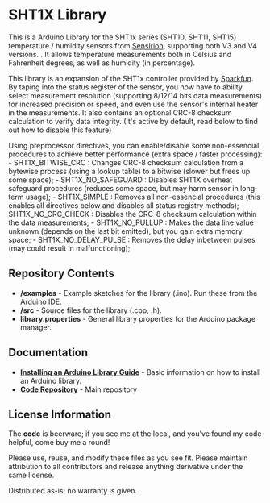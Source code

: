 SHT1X Library
========================================

This is a Arduino Library for the SHT1x series (SHT10, SHT11, SHT15) temperature / humidity sensors from [Sensirion](www.sensirion.com), supporting both V3 and V4 versions. .
It allows temperature measurements both in Celsius and Fahrenheit degrees, as well as humidity (in percentage).

This library is an expansion of the SHT1x controller provided by [Sparkfun](https://github.com/sparkfun/SHT15_Breakout). By taping into
the status register of the sensor, you now have to ability select measurement resolution (supporting 8/12/14 bits data measurements) for increased precision or speed, and even use the sensor's internal heater in the measurements.
It also contains an optional CRC-8 checksum calculation to verify data integrity. (It's active by default, read below to find out how to disable this feature)

Using preprocessor directives, you can enable/disable some non-essencial procedures to achieve better performance (extra space / faster processing):
	- SHT1X_BITWISE_CRC : Changes CRC-8 checksum calculation from a bytewise process (using a lookup table) to a bitwise (slower but frees up some space);
	- SHT1X_NO_SAFEGUARD : Disables SHT1X overheat safeguard procedures (reduces some space, but may harm sensor in long-term usage);
	- SHT1X_SIMPLE : Removes all non-essencial procedures (this enables all directives below and disables all status registry methods);
		- SHT1X_NO_CRC_CHECK : Disables the CRC-8 checksum calculation within the data measurements;
		- SHT1X_NO_PULLUP : Makes the data line value unknown (depends on the last bit emitted), but you gain extra memory space;
		- SHT1X_NO_DELAY_PULSE : Removes the delay inbetween pulses (may could result in malfunctioning);

Repository Contents
-------------------

* **/examples** - Example sketches for the library (.ino). Run these from the Arduino IDE. 
* **/src** - Source files for the library (.cpp, .h).
* **library.properties** - General library properties for the Arduino package manager. 

Documentation
--------------

* **[Installing an Arduino Library Guide](https://www.arduino.cc/en/Guide/Libraries#toc2)** - Basic information on how to install an Arduino library.
* **[Code Repository](https://github.com/jnfaria/SHT1xController)** - Main repository 

License Information
-------------------

The **code** is beerware; if you see me at the local, and you've found my code helpful, come buy me a round!

Please use, reuse, and modify these files as you see fit. Please maintain attribution to all contributors and release anything derivative under the same license.

Distributed as-is; no warranty is given.
